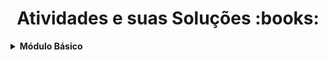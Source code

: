 <h1 align="center">Atividades e suas Soluções :books:</h1>

<!--Módulp básico-->

<details>
      <!-- Módulo básico -->
    <summary><strong>Módulo Básico</strong></summary>
    <br />
    <div align="left">
        <table border=1>
            <tr>
                <th colspan="3">Lógica de Programação</th>
            </tr>
            <tr>
                <th colspan="3"></th>
            </tr>
            <tr>
                <th>Desafios</th>
                <th>Solução</th>
                <th>Status</th>
            </tr>
            <tr>
                <td>Semana 1</td>
                <td><a href="https://github.com/SteffanyJennyfer/IMD_/tree/main/Modulo_basico/Semana%201">Código</a></td>
                <td align="center">✔️</td>
            </tr>
            <tr>
                <td>Semana 2</td>
                <td><a href="#">Código</a></td>
                <td align="center">❌</td>
            </tr>
            <tr>
                <td>Semana 3</td>
                <td><a href="#">Código</a></td>
                <td align="center">❌</td>
            </tr>
            <tr>
              <td>Semana 4</td>
              <td><a href="#">Código</a></td>
              <td align="center">❌</td>
          </tr>
          <tr>
            <td>Semana 5</td>
            <td><a href="#">Código</a></td>
            <td align="center">❌</td>
          </tr>
          <tr>
            <td>Semana 6</td>
            <td><a href="#">Código</a></td>
            <td align="center">❌</td>
          </tr>
        </table>
        </div>
    </details>        
